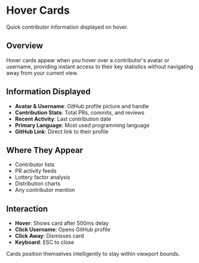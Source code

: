 # Hover Cards

Quick contributor information displayed on hover.

## Overview

Hover cards appear when you hover over a contributor's avatar or username, providing instant access to their key statistics without navigating away from your current view.

## Information Displayed

- **Avatar & Username**: GitHub profile picture and handle
- **Contribution Stats**: Total PRs, commits, and reviews
- **Recent Activity**: Last contribution date
- **Primary Language**: Most used programming language
- **GitHub Link**: Direct link to their profile

## Where They Appear

- Contributor lists
- PR activity feeds
- Lottery factor analysis
- Distribution charts
- Any contributor mention

## Interaction

- **Hover**: Shows card after 500ms delay
- **Click Username**: Opens GitHub profile
- **Click Away**: Dismisses card
- **Keyboard**: ESC to close

Cards position themselves intelligently to stay within viewport bounds.